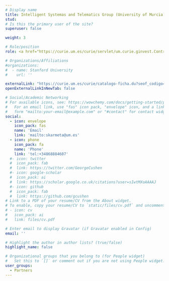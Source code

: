 ```yaml
---
# Display name
title: Intelligent Systemas and Telematics Group (University of Murcia)
stud:
# Is this the primary user of the site?
superuser: false

weight: 3

# Role/position
role: <a href="https://curie.um.es/curie/servlet/um.curie.ginvest.ControlGrinvest?accion=fichainvestigador&dept_codigo=E096&grin_codigo=02&grin_nombre=SISTEMAS%20INTELIGENTES%20Y%20TELEM%C3%uFFFDTICA&d=EA641347CE5593612D1D3BB52DFCCBAD">Antonio F. Skarmeta Gómez</a> <br> <a href="https://webs.um.es/ramonsanchez/miwiki/doku.php">Ramón J. Sánchez Iborra</a> <br> Subproject - Multi-stakeholder Network Planning and Orchestration for Reliable and Secure Connected Mobility - Zero touch Network and Service Management and Security (ONOFRE-4-UMU). Ref. PID2023-148104OB-C43

# Organizations/Affiliations
#organizations:
#  - name: Stanford University
#    url: ''

externalLink: "https://curie.um.es/curie/catalogo-ficha.du?seof_codigo=1&perf_codigo=10&peva_cod=006&titulo=Ense%C3%B1anzas+T%C3%A9cnicas&sec_codigo=&cods=E096*02"
openExternalLinkInNewTab: false

# Social/Academic Networking
# For available icons, see: https://wowchemy.com/docs/getting-started/page-builder/#icons
#   For an email link, use "fas" icon pack, "envelope" icon, and a link in the
#   form "mailto:your-email@example.com" or "#contact" for contact widget.
social:
  - icon: envelope
    icon_pack: fas
    name: 'Email'
    link: 'mailto:skarmeta@um.es'
  - icon: phone
    icon_pack: fa
    name: 'Phone'
    link: 'tel:+34868884607'
  #- icon: twitter
  #  icon_pack: fab
  #  link: https://twitter.com/GeorgeCushen
  #- icon: google-scholar
  #  icon_pack: ai
  #  link: https://scholar.google.co.uk/citations?user=sIwtMXoAAAAJ
  #- icon: github
  #  icon_pack: fab
  #  link: https://github.com/gcushen
# Link to a PDF of your resume/CV from the About widget.
# To enable, copy your resume/CV to `static/files/cv.pdf` and uncomment the lines below.
# - icon: cv
#   icon_pack: ai
#   link: files/cv.pdf

# Enter email to display Gravatar (if Gravatar enabled in Config)
email: ''

# Highlight the author in author lists? (true/false)
highlight_name: false

# Organizational groups that you belong to (for People widget)
#   Set this to `[]` or comment out if you are not using People widget.
user_groups:
  - Partners
---
```

